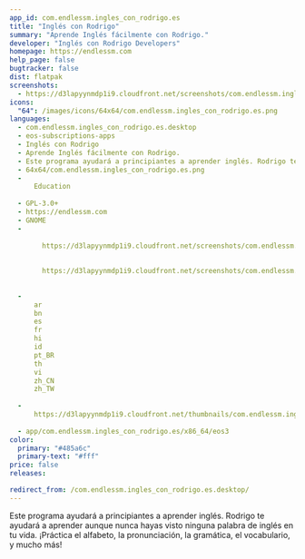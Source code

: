 ```yaml
---
app_id: com.endlessm.ingles_con_rodrigo.es
title: "Inglés con Rodrigo"
summary: "Aprende Inglés fácilmente con Rodrigo."
developer: "Inglés con Rodrigo Developers"
homepage: https://endlessm.com
help_page: false
bugtracker: false
dist: flatpak
screenshots:
  - https://d3lapyynmdp1i9.cloudfront.net/screenshots/com.endlessm.ingles_con_rodrigo.es/C/com.endlessm.ingles_con_rodrigo.es-screenshot1.jpg
icons:
  "64": /images/icons/64x64/com.endlessm.ingles_con_rodrigo.es.png
languages:
  - com.endlessm.ingles_con_rodrigo.es.desktop
  - eos-subscriptions-apps
  - Inglés con Rodrigo
  - Aprende Inglés fácilmente con Rodrigo.
  - Este programa ayudará a principiantes a aprender inglés. Rodrigo te ayudará a aprender aunque nunca hayas visto ninguna palabra de inglés en tu vida. ¡Práctica el alfabeto, la pronunciación, la gramática, el vocabulario, y mucho más!
  - 64x64/com.endlessm.ingles_con_rodrigo.es.png
  - 
      Education
    
  - GPL-3.0+
  - https://endlessm.com
  - GNOME
  - 
      
        https://d3lapyynmdp1i9.cloudfront.net/screenshots/com.endlessm.ingles_con_rodrigo.es/C/com.endlessm.ingles_con_rodrigo.es-screenshot1.jpg
      
      
        https://d3lapyynmdp1i9.cloudfront.net/screenshots/com.endlessm.ingles_con_rodrigo.es/C/com.endlessm.ingles_con_rodrigo.es-screenshot2.jpg
      
    
  - 
      ar
      bn
      es
      fr
      hi
      id
      pt_BR
      th
      vi
      zh_CN
      zh_TW
    
  - 
      https://d3lapyynmdp1i9.cloudfront.net/thumbnails/com.endlessm.ingles_con_rodrigo.es/com.endlessm.ingles_con_rodrigo.es-thumb.jpg
    
  - app/com.endlessm.ingles_con_rodrigo.es/x86_64/eos3
color:
  primary: "#485a6c"
  primary-text: "#fff"
price: false
releases:

redirect_from: /com.endlessm.ingles_con_rodrigo.es.desktop/
---
```


<p>Este programa ayudará a principiantes a aprender inglés. Rodrigo te ayudará a aprender aunque nunca hayas visto ninguna palabra de inglés en tu vida. ¡Práctica el alfabeto, la pronunciación, la gramática, el vocabulario, y mucho más!</p>